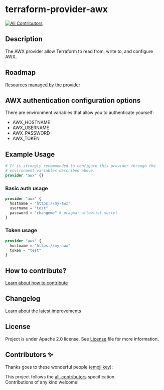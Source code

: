 # terraform-provider-awx

[![All Contributors](https://img.shields.io/github/all-contributors/adeo-opensource/terraform-provider-awx?style=flat&label=Contributors&color=informational)](#contributors)

## Description

The AWX provider allow Terraform to read from, write to, and configure AWX.

## Roadmap

[Resources managed by the provider](ROADMAP.md)

## AWX authentication configuration options

There are environment variables that allow you to authenticate yourself:

* AWX_HOSTNAME
* AWX_USERNAME
* AWX_PASSWORD
* AWX_TOKEN

## Example Usage

```terraform
# It is strongly recommended to configure this provider through the
# environment variables described above.
provider "awx" {}
```

### Basic auth usage

```terraform
provider "awx" {
  hostname = "https://my-awx"
  username = "test"
  password = "changeme" # pragma: allowlist secret
}
```

### Token usage

```terraform
provider "awx" {
  hostname = "https://my-awx"
  token = "test"
}
```

## How to contribute? 

[Learn about how to contribute](CONTRIBUTING.md)

## Changelog 

[Learn about the latest improvements](CHANGELOG.md)

## License

Project is under Apache 2.0 license. See [License](LICENSE) file for more information.

## Contributors ✨

Thanks goes to these wonderful people ([emoji key][all-contributors-emoji-url]):

<!-- ALL-CONTRIBUTORS-LIST:START - Do not remove or modify this section -->
<!-- prettier-ignore-start -->
<!-- markdownlint-disable -->

<!-- markdownlint-restore -->
<!-- prettier-ignore-end -->

<!-- ALL-CONTRIBUTORS-LIST:END -->

This project follows the [all-contributors][all-contributors-url] specification.  
Contributions of any kind welcome!


[all-contributors-url]: https://github.com/all-contributors/all-contributors
[all-contributors-emoji-url]: https://allcontributors.org/docs/en/emoji-key
